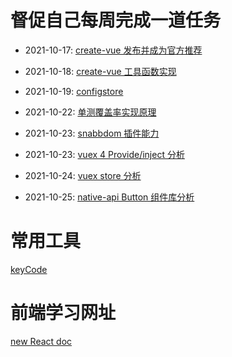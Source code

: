 # 督促自己每周完成一道任务

- 2021-10-17: [create-vue 发布并成为官方推荐](daliyTasks/create-vue-learning.js)

- 2021-10-18: [create-vue 工具函数实现](daliyTasks/create-vue-learning.js)

- 2021-10-19: [configstore](daliyTasks/configstore.js)

- 2021-10-22: [单测覆盖率实现原理](daliyTasks/instrument.md)

- 2021-10-23: [snabbdom 插件能力](daliyTasks/vdom.js)

- 2021-10-23: [vuex 4 Provide/inject 分析](daliyTasks/vuex4.js)

- 2021-10-24: [vuex store 分析](daliyTasks/store.js)

- 2021-10-25: [native-api Button 组件库分析](daliyTasks/button.js)

# 常用工具
[keyCode](https://www.dute.org/keycodes)

# 前端学习网址
[new React doc](https://beta.reactjs.org/learn)
